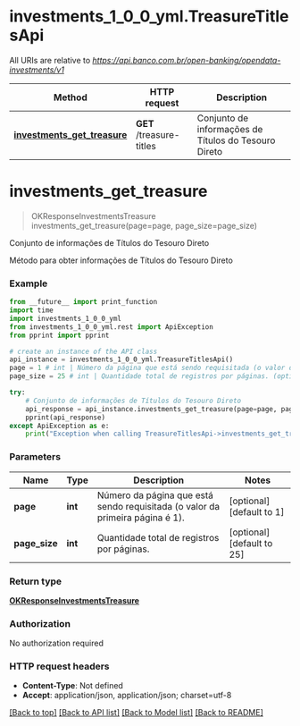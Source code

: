 # investments_1_0_0_yml.TreasureTitlesApi

All URIs are relative to *https://api.banco.com.br/open-banking/opendata-investments/v1*

Method | HTTP request | Description
------------- | ------------- | -------------
[**investments_get_treasure**](TreasureTitlesApi.md#investments_get_treasure) | **GET** /treasure-titles | Conjunto de informações de Títulos do Tesouro Direto

# **investments_get_treasure**
> OKResponseInvestmentsTreasure investments_get_treasure(page=page, page_size=page_size)

Conjunto de informações de Títulos do Tesouro Direto

Método para obter informações de Títulos do Tesouro Direto

### Example
```python
from __future__ import print_function
import time
import investments_1_0_0_yml
from investments_1_0_0_yml.rest import ApiException
from pprint import pprint

# create an instance of the API class
api_instance = investments_1_0_0_yml.TreasureTitlesApi()
page = 1 # int | Número da página que está sendo requisitada (o valor da primeira página é 1). (optional) (default to 1)
page_size = 25 # int | Quantidade total de registros por páginas. (optional) (default to 25)

try:
    # Conjunto de informações de Títulos do Tesouro Direto
    api_response = api_instance.investments_get_treasure(page=page, page_size=page_size)
    pprint(api_response)
except ApiException as e:
    print("Exception when calling TreasureTitlesApi->investments_get_treasure: %s\n" % e)
```

### Parameters

Name | Type | Description  | Notes
------------- | ------------- | ------------- | -------------
 **page** | **int**| Número da página que está sendo requisitada (o valor da primeira página é 1). | [optional] [default to 1]
 **page_size** | **int**| Quantidade total de registros por páginas. | [optional] [default to 25]

### Return type

[**OKResponseInvestmentsTreasure**](OKResponseInvestmentsTreasure.md)

### Authorization

No authorization required

### HTTP request headers

 - **Content-Type**: Not defined
 - **Accept**: application/json, application/json; charset=utf-8

[[Back to top]](#) [[Back to API list]](../README.md#documentation-for-api-endpoints) [[Back to Model list]](../README.md#documentation-for-models) [[Back to README]](../README.md)

